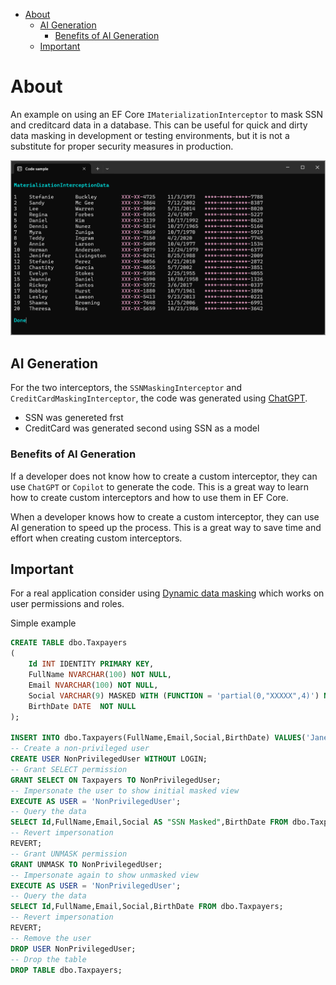 ﻿<!--TOC-->
- [About](#about)
  - [AI Generation](#ai-generation)
    - [Benefits of AI Generation](#benefits-of-ai-generation)
  - [Important](#important)
<!--/TOC-->
# About

An example on using an EF Core `IMaterializationInterceptor` to mask SSN and creditcard data in a database. This can be useful for quick and dirty data masking in development or testing environments, but it is not a substitute for proper security measures in production.

![Figure1](assets/figure1.png)

## AI Generation

For the two interceptors, the `SSNMaskingInterceptor` and `CreditCardMaskingInterceptor`, the code was generated using [ChatGPT](https://openai.com/chatgpt).

- SSN was genereted frst
- CreditCard was generated second using SSN as a model

### Benefits of AI Generation

If a developer does not know how to create a custom interceptor, they can use `ChatGPT` or `Copilot` to generate the code. This is a great way to learn how to create custom interceptors and how to use them in EF Core.

When a developer knows how to create a custom interceptor, they can use AI generation to speed up the process. This is a great way to save time and effort when creating custom interceptors.

## Important

For a real application consider using [Dynamic data masking](https://learn.microsoft.com/en-us/sql/relational-databases/security/dynamic-data-masking?view=sql-server-ver16) which works on user permissions and roles. 

Simple example

```sql
CREATE TABLE dbo.Taxpayers
(
    Id INT IDENTITY PRIMARY KEY,
    FullName NVARCHAR(100) NOT NULL,
    Email NVARCHAR(100) NOT NULL,
    Social VARCHAR(9) MASKED WITH (FUNCTION = 'partial(0,"XXXXX",4)') NOT NULL,
    BirthDate DATE  NOT NULL
);

INSERT INTO dbo.Taxpayers(FullName,Email,Social,BirthDate) VALUES('Jane Gallagher', 'gallagherjane@gmail.com', '123456789', '1980-01-21');
-- Create a non-privileged user
CREATE USER NonPrivilegedUser WITHOUT LOGIN;
-- Grant SELECT permission
GRANT SELECT ON Taxpayers TO NonPrivilegedUser;
-- Impersonate the user to show initial masked view
EXECUTE AS USER = 'NonPrivilegedUser';
-- Query the data
SELECT Id,FullName,Email,Social AS "SSN Masked",BirthDate FROM dbo.Taxpayers;
-- Revert impersonation
REVERT;
-- Grant UNMASK permission
GRANT UNMASK TO NonPrivilegedUser;
-- Impersonate again to show unmasked view
EXECUTE AS USER = 'NonPrivilegedUser';
-- Query the data
SELECT Id,FullName,Email,Social,BirthDate FROM dbo.Taxpayers;
-- Revert impersonation
REVERT;
-- Remove the user
DROP USER NonPrivilegedUser;
-- Drop the table
DROP TABLE dbo.Taxpayers;
```